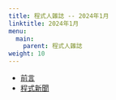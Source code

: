 ```yaml
---
title: 程式人雜誌 -- 2024年1月
linktitle: 2024年1月
menu:
  main:
    parent: 程式人雜誌
weight: 10
---
```


* [前言](preface)
* [程式新聞](news)